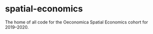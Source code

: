 # spatial-economics
The home of all code for the Oeconomica Spatial Economics cohort for 2019–2020.
